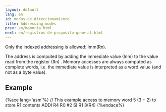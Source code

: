 ```yaml
---
layout: default
lang: en
id: modos-de-direccionamiento
title: Addressing modes
prev: en/memoria.html
next: en/registros-de-proposito-general.html
---
```


Only the indexed addressing is allowed: Imm(Rn).

The address is computed by adding the immediate value (Inm) to the value read from the register (Rn) . 
Memory accesses are always computed as complete words, i.e. the immediate value is interpreted as a word value (and not as a byte value). 

## Example

{%ace lang='asm'%}
// This example access to memory word 5 (3 + 2) to store R1 contents
ADDI	 R4 R0 #2
SI		 R1 3(R4)
{%endace%}
